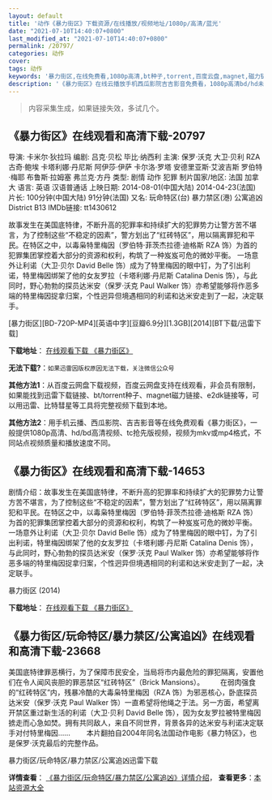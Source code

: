 ```yaml
---
layout: default
title: '动作《暴力街区》下载资源/在线播放/视频地址/1080p/高清/蓝光'
date: "2021-07-10T14:40:07+0800"
last_modified_at: "2021-07-10T14:40:07+0800"
permalink: /20797/
categories: 动作
cover:
tags: 动作
keywords: '暴力街区,在线免费看,1080p高清,bt种子,torrent,百度云盘,magnet,磁力链,迅雷下载资源'
description: '《暴力街区》在线云播放手机西瓜影院吉吉影音免费看，1080p高清bd/hd未删减完整版和tc抢先枪版，mkv/mp4格式，附带bt/torrent种子、magnet/磁力链、百度云盘、网盘资源迅雷下载链接'
---
```


>内容采集生成，如果链接失效，多试几个。


## 《暴力街区》在线观看和高清下载-20797

导演: 卡米尔·狄拉玛 编剧: 吕克·贝松 毕比·纳西利 主演: 保罗·沃克 大卫·贝利 RZA 古奇·鲍埃 卡塔利娜·丹尼斯 阿伊莎·伊萨 卡尔洛·罗塔 安德里亚斯·艾波吉斯 罗伯特·梅耶 布鲁斯·拉姆塞 弗兰克·方丹 类型: 剧情 动作 犯罪 制片国家/地区: 法国 加拿大 语言: 英语 汉语普通话 上映日期: 2014-08-01(中国大陆) 2014-04-23(法国) 片长: 100分钟(中国大陆) 91分钟(法国) 又名: 玩命特区(台) 暴力禁区(港) 公寓追凶 District B13 IMDb链接: tt1430612

故事发生在美国底特律，不断升高的犯罪率和持续扩大的犯罪势力让警方苦不堪言，为了控制这些“不稳定的因素”，警方划出了“红砖特区”，用以隔离罪犯和平民。在特区之中，以毒枭特里梅因（罗伯特·菲茨杰拉德·迪格斯 RZA 饰）为首的犯罪集团掌控着大部分的资源和权利，构筑了一种岌岌可危的微妙平衡。 一场意外让利诺（大卫·贝尔 David Belle 饰）成为了特里梅因的眼中钉，为了引出利诺，特里梅因绑架了他的女友罗拉（卡塔利娜·丹尼斯 Catalina Denis 饰），与此同时，野心勃勃的探员达米安（保罗·沃克 Paul Walker 饰）亦希望能够将作恶多端的特里梅因捉拿归案，个性迥异但境遇相同的利诺和达米安走到了一起，决定联手。


[暴力街区][BD-720P-MP4][英语中字][豆瓣6.9分][1.3GB][2014][BT下载/迅雷下载]

**下载地址**： [在线观看下载 《暴力街区》](https://www.btdx8.com/torrent/brick_mansions_2014.html) 


**无法下载?**：`如果迅雷因版权原因无法下载，关注微信公众号 `

**其他方法1**：从百度云网盘下载视频，百度云网盘支持在线观看，非会员有限制，如果能找到迅雷下载链接、bt/torrent种子、magnet磁力链接、e2dk链接等，可以用迅雷、比特彗星等工具将完整视频下载到本地。

**其他方法2**：用手机云播、西瓜影院、吉吉影音等在线免费观看《暴力街区》，一般提供1080p高清、hd/bd高清视频、tc抢先版视频，视频为mkv或mp4格式，不同站点视频质量和播放速度不同。


## 《暴力街区》在线观看和高清下载-14653

剧情介绍：故事发生在美国底特律，不断升高的犯罪率和持续扩大的犯罪势力让警方苦不堪言，为了控制这些“不稳定的因素”，警方划出了“红砖特区”，用以隔离罪犯和平民。在特区之中，以毒枭特里梅因（罗伯特·菲茨杰拉德·迪格斯 RZA 饰）为首的犯罪集团掌控着大部分的资源和权利，构筑了一种岌岌可危的微妙平衡。  一场意外让利诺（大卫·贝尔 David Belle 饰）成为了特里梅因的眼中钉，为了引出利诺，特里梅因绑架了他的女友罗拉（卡塔利娜·丹尼斯 Catalina Denis 饰），与此同时，野心勃勃的探员达米安（保罗·沃克 Paul Walker 饰）亦希望能够将作恶多端的特里梅因捉拿归案，个性迥异但境遇相同的利诺和达米安走到了一起，决定联手。


暴力街区 (2014)

**下载地址**： [在线观看下载 《暴力街区》](https://www.btbtdy.me/btdy/dy1302.html) 


## 《暴力街区/玩命特区/暴力禁区/公寓追凶》在线观看和高清下载-23668

美国底特律罪恶横行，为了保障市民安全，当局将市内最危险的罪犯隔离，安置他们在令人闻风丧胆的罪恶禁区“红砖特区”（Brick Mansions）。 　　在弱肉强食的“红砖特区”内，残暴冷酷的大毒枭特里梅因（RZA 饰）为邪恶核心，卧底探员达米安（保罗·沃克 Paul Walker 饰）一直希望将他绳之于法。另一方面，希望离开禁区重过新生活的利诺（大卫&middot;贝利 David Belle 饰），因为女友罗拉被特里梅因掳走而心急如焚。拥有共同敌人，来自不同世界，背景各异的达米安与利诺决定联手对付特里梅因…… 　　本片翻拍自2004年同名法国动作电影《暴力特区》，也是保罗·沃克最后的完整作品。<!---剧情end--->


暴力街区/玩命特区/暴力禁区/公寓追凶迅雷下载

**详情查看**： [《暴力街区/玩命特区/暴力禁区/公寓追凶》详情介绍](/movie/23668/)， **查看更多**：[本站资源大全](/movie/t/all/)

